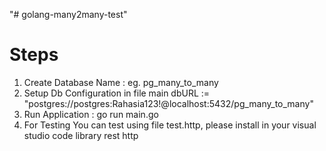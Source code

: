 "# golang-many2many-test" 

# Steps
1. Create Database Name : eg. pg_many_to_many
2. Setup Db Configuration in file main 
   dbURL := "postgres://postgres:Rahasia123!@localhost:5432/pg_many_to_many"
3. Run Application : go run main.go
4. For Testing You can test using file test.http, please install in your visual studio code library rest http
    